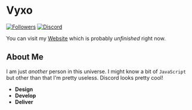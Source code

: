 # Vyxo
[![Followers](https://img.shields.io/github/followers/vyxo?color=5865f2&style=for-the-badge)](https://github.com/vyxo)
[![Discord](https://img.shields.io/discord/952981925818146937?color=5865f2&label=Discord&style=for-the-badge)](https://discord.gg/DMZky8mF)

You can visit my [Website](https://vyxo.github.io) which is probably *unfinished* right now.
## About Me
I am just *another* person in this universe. I might know a bit of `JavaScript` but other than that I'm pretty useless. Discord looks pretty cool!
- **Design**
- **Develop**
- **Deliver**
